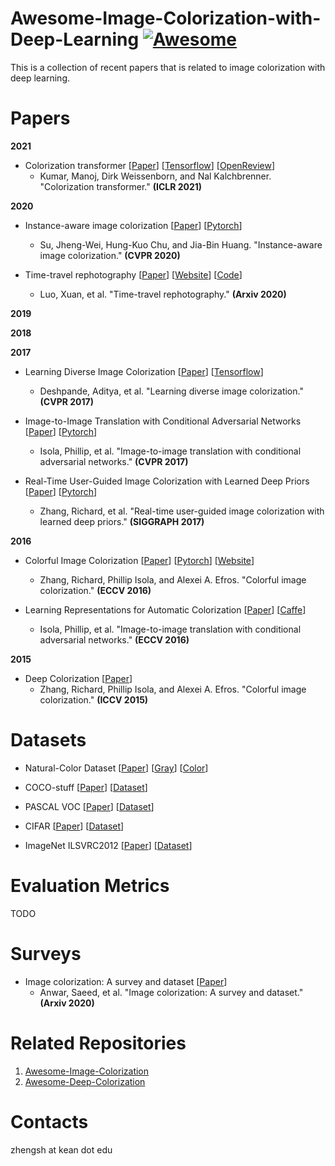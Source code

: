 # Awesome-Image-Colorization-with-Deep-Learning [![Awesome](https://awesome.re/badge.svg)](https://awesome.re)
This is a collection of recent papers that is related to image colorization with deep learning. 

# Papers

**2021**

* Colorization transformer
[[Paper](https://arxiv.org/abs/2102.04432)]
[[Tensorflow](https://github.com/google-research/google-research)]
[[OpenReview](https://openreview.net/forum?id=5NA1PinlGFu)]
  * Kumar, Manoj, Dirk Weissenborn, and Nal Kalchbrenner. "Colorization transformer." **(ICLR 2021)**

**2020**
* Instance-aware image colorization
[[Paper](https://openaccess.thecvf.com/content_CVPR_2020/html/Su_Instance-Aware_Image_Colorization_CVPR_2020_paper.html)]
[[Pytorch](https://github.com/ericsujw/InstColorization)]
  * Su, Jheng-Wei, Hung-Kuo Chu, and Jia-Bin Huang. "Instance-aware image colorization." **(CVPR 2020)**

* Time-travel rephotography
[[Paper](https://arxiv.org/abs/2012.12261)]
[[Website](https://time-travel-rephotography.github.io/)]
[[Code](https://github.com/Time-Travel-Rephotography/Time-Travel-Rephotography.github.io#time-travel-rephotographygithubio)]
  * Luo, Xuan, et al. "Time-travel rephotography." **(Arxiv 2020)**

**2019**


**2018**


**2017**
* Learning Diverse Image Colorization
[[Paper](https://openaccess.thecvf.com/content_cvpr_2017/html/Deshpande_Learning_Diverse_Image_CVPR_2017_paper.html)]
[[Tensorflow](https://github.com/aditya12agd5/divcolor)]
  * Deshpande, Aditya, et al. "Learning diverse image colorization." **(CVPR 2017)**

* Image-to-Image Translation with Conditional Adversarial Networks
[[Paper](https://openaccess.thecvf.com/content_cvpr_2017/html/Isola_Image-To-Image_Translation_With_CVPR_2017_paper.html)]
[[Pytorch](https://github.com/junyanz/pytorch-CycleGAN-and-pix2pix)]
  * Isola, Phillip, et al. "Image-to-image translation with conditional adversarial networks." **(CVPR 2017)**

* Real-Time User-Guided Image Colorization with Learned Deep Priors
[[Paper](https://arxiv.org/abs/1705.02999)]
[[Pytorch](https://github.com/junyanz/interactive-deep-colorization)]
  * Zhang, Richard, et al. "Real-time user-guided image colorization with learned deep priors." **(SIGGRAPH 2017)**


**2016**
* Colorful Image Colorization
[[Paper](https://link.springer.com/chapter/10.1007/978-3-319-46487-9_40)]
[[Pytorch](https://github.com/richzhang/colorization)]
[[Website](http://richzhang.github.io/colorization/)]
  * Zhang, Richard, Phillip Isola, and Alexei A. Efros. "Colorful image colorization." **(ECCV 2016)**

* Learning Representations for Automatic Colorization
[[Paper](https://arxiv.org/abs/1603.06668)]
[[Caffe](https://github.com/gustavla/autocolorize)]
  * Isola, Phillip, et al. "Image-to-image translation with conditional adversarial networks." **(ECCV 2016)**


**2015**
* Deep Colorization
[[Paper](https://openaccess.thecvf.com/content_iccv_2015/html/Cheng_Deep_Colorization_ICCV_2015_paper.html)]
  * Zhang, Richard, Phillip Isola, and Alexei A. Efros. "Colorful image colorization." **(ICCV 2015)**



# Datasets
* Natural-Color Dataset 
[[Paper](https://arxiv.org/abs/2008.10774)] 
[[Gray](https://drive.google.com/file/d/1GpmEVNFn12bK0EoXK46FP3cXFUosomaG/view)] 
[[Color](https://drive.google.com/file/d/1k_UvYzdrHbphW4UcbDb9jWB0ZQIAGEAo/view)] 

* COCO-stuff 
[[Paper](https://openaccess.thecvf.com/content_cvpr_2018/html/Caesar_COCO-Stuff_Thing_and_CVPR_2018_paper)]
[[Dataset](https://github.com/nightrome/cocostuff#downloads)]

* PASCAL VOC 
[[Paper](https://link.springer.com/content/pdf/10.1007/s11263-009-0275-4.pdf)]
[[Dataset](http://host.robots.ox.ac.uk/pascal/VOC/)]

* CIFAR
[[Paper](http://citeseerx.ist.psu.edu/viewdoc/download?doi=10.1.1.222.9220&rep=rep1&type=pdf)]
[[Dataset](https://www.cs.toronto.edu/~kriz/cifar.html)]

* ImageNet ILSVRC2012
[[Paper](https://ieeexplore.ieee.org/stamp/stamp.jsp?arnumber=5206848&casa_token=NWmBFwG3SGQAAAAA:hI9eiR3-xqdtS_AK3vn-oM7PV_NtTwEPJBfujoeb6Xpwpj4XW5aP6yv9SEQmhQOPiTfr-i_F-Vl9)]
[[Dataset](https://image-net.org/challenges/LSVRC/index.php)]

# Evaluation Metrics
TODO

# Surveys
* Image colorization: A survey and dataset
[[Paper](https://arxiv.org/abs/2008.10774)]
  * Anwar, Saeed, et al. "Image colorization: A survey and dataset." **(Arxiv 2020)**

# Related Repositories
1. [Awesome-Image-Colorization](https://github.com/MarkMoHR/Awesome-Image-Colorization)
2. [Awesome-Deep-Colorization](https://github.com/mikigom/Awesome-Deep-Colorization)

# Contacts
zhengsh at kean dot edu

